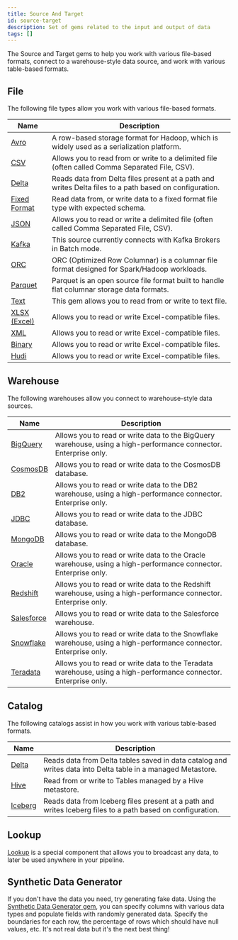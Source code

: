 ```yaml
---
title: Source And Target
id: source-target
description: Set of gems related to the input and output of data
tags: []
---
```


The Source and Target gems to help you work with various file-based formats, connect to a warehouse-style data source, and work with various table-based formats.

## File

The following file types allow you work with various file-based formats.

| Name                                | Description                                                                                            |
| ----------------------------------- | ------------------------------------------------------------------------------------------------------ |
| [Avro](./file/avro)                 | A row-based storage format for Hadoop, which is widely used as a serialization platform.               |
| [CSV](./file/csv)                   | Allows you to read from or write to a delimited file (often called Comma Separated File, CSV).         |
| [Delta](./file/delta)               | Reads data from Delta files present at a path and writes Delta files to a path based on configuration. |
| [Fixed Format](./file/fixed-format) | Read data from, or write data to a fixed format file type with expected schema.                        |
| [JSON](./file/json)                 | Allows you to read or write a delimited file (often called Comma Separated File, CSV).                 |
| [Kafka](./file/kafka)               | This source currently connects with Kafka Brokers in Batch mode.                                       |
| [ORC](./file/orc)                   | ORC (Optimized Row Columnar) is a columnar file format designed for Spark/Hadoop workloads.            |
| [Parquet](./file/parquet)           | Parquet is an open source file format built to handle flat columnar storage data formats.              |
| [Text](./file/text)                 | This gem allows you to read from or write to text file.                                                |
| [XLSX (Excel)](./file/xlsx)         | Allows you to read or write Excel-compatible files.                                                    |
| [XML](./file/xml)                   | Allows you to read or write Excel-compatible files.                                                    |
| [Binary](./file/binary)             | Allows you to read or write Excel-compatible files.                                                    |
| [Hudi](./file/hudi)                 | Allows you to read or write Excel-compatible files.                                                    |

## Warehouse

The following warehouses allow you connect to warehouse-style data sources.

| Name                                 | Description                                                                                                       |
| ------------------------------------ | ----------------------------------------------------------------------------------------------------------------- |
| [BigQuery](./warehouse/bigquery)     | Allows you to read or write data to the BigQuery warehouse, using a high-performance connector. Enterprise only.  |
| [CosmosDB](./warehouse/cosmos)       | Allows you to read or write data to the CosmosDB database.                                                        |
| [DB2](./warehouse/db2)               | Allows you to read or write data to the DB2 warehouse, using a high-performance connector. Enterprise only.       |
| [JDBC](./warehouse/jdbc)             | Allows you to read or write data to the JDBC database.                                                            |
| [MongoDB](./warehouse/mongodb)       | Allows you to read or write data to the MongoDB database.                                                         |
| [Oracle](./warehouse/oracle)         | Allows you to read or write data to the Oracle warehouse, using a high-performance connector. Enterprise only.    |
| [Redshift](./warehouse/redshift)     | Allows you to read or write data to the Redshift warehouse, using a high-performance connector. Enterprise only.  |
| [Salesforce](./warehouse/salesforce) | Allows you to read or write data to the Salesforce warehouse.                                                     |
| [Snowflake](./warehouse/snowflake)   | Allows you to read or write data to the Snowflake warehouse, using a high-performance connector. Enterprise only. |
| [Teradata](./warehouse/teradata)     | Allows you to read or write data to the Teradata warehouse, using a high-performance connector. Enterprise only.  |

## Catalog

The following catalogs assist in how you work with various table-based formats.

| Name                               | Description                                                                                                 |
| ---------------------------------- | ----------------------------------------------------------------------------------------------------------- |
| [Delta](./catalog-table/delta)     | Reads data from Delta tables saved in data catalog and writes data into Delta table in a managed Metastore. |
| [Hive](./catalog-table/hive)       | Read from or write to Tables managed by a Hive metastore.                                                   |
| [Iceberg](./catalog-table/iceberg) | Reads data from Iceberg files present at a path and writes Iceberg files to a path based on configuration.  |

## Lookup

[Lookup](/docs/Spark/gems/source-target/lookup.md) is a special component that allows you to broadcast any data, to later be used anywhere in your pipeline.

## Synthetic Data Generator

If you don't have the data you need, try generating fake data. Using the [Synthetic Data Generator gem](/docs/Spark/gems/source-target/file/synthetic-data-generator.md), you can specify columns with various data types and populate fields with randomly generated data. Specify the boundaries for each row, the percentage of rows which should have null values, etc. It's not real data but it's the next best thing!

